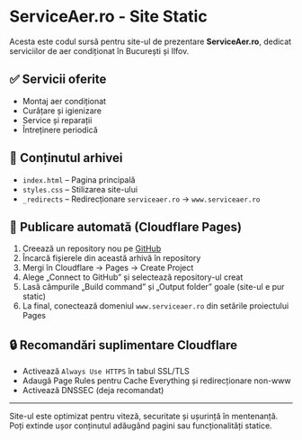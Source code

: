 
# ServiceAer.ro - Site Static

Acesta este codul sursă pentru site-ul de prezentare **ServiceAer.ro**, dedicat serviciilor de aer condiționat în București și Ilfov.

## ✅ Servicii oferite

- Montaj aer condiționat
- Curățare și igienizare
- Service și reparații
- Întreținere periodică

## 🔧 Conținutul arhivei

- `index.html` – Pagina principală
- `styles.css` – Stilizarea site-ului
- `_redirects` – Redirecționare `serviceaer.ro` → `www.serviceaer.ro`

## 🚀 Publicare automată (Cloudflare Pages)

1. Creează un repository nou pe [GitHub](https://github.com/)
2. Încarcă fișierele din această arhivă în repository
3. Mergi în Cloudflare → Pages → Create Project
4. Alege „Connect to GitHub” și selectează repository-ul creat
5. Lasă câmpurile „Build command” și „Output folder” goale (site-ul e pur static)
6. La final, conectează domeniul `www.serviceaer.ro` din setările proiectului Pages

## 🔒 Recomandări suplimentare Cloudflare

- Activează `Always Use HTTPS` în tabul SSL/TLS
- Adaugă Page Rules pentru Cache Everything și redirecționare non-www
- Activează DNSSEC (deja recomandat)

---

Site-ul este optimizat pentru viteză, securitate și ușurință în mentenanță. Poți extinde ușor conținutul adăugând pagini sau funcționalități statice.
